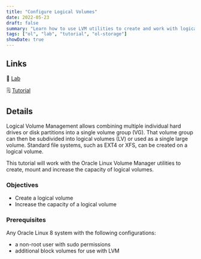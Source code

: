 ```yaml
---
title: "Configure Logical Volumes"
date: 2022-05-23
draft: false
summary: "Learn how to use LVM utilities to create and work with logical volumes."
tags: ["ol", "lab", "tutorial", "ol-storage"]
showDate: true
---
```


## Links

:crescent_moon: [Lab](https://luna.oracle.com/lab/545675ec-9c52-42a5-b823-a7efb1ed237c)

:spiral_notepad: [Tutorial](https://docs.oracle.com/en/learn/ol-lvm)

## Details

Logical Volume Management allows combining multiple individual hard drives or disk partitions into a single volume group (VG). That volume group can then be subdivided into logical volumes (LV) or used as a single large volume. Standard file systems, such as EXT4 or XFS, can be created on a logical volume.

This tutorial will work with the Oracle Linux Volume Manager utilities to create, mount and increase the capacity of logical volumes.

### Objectives

- Create a logical volume
- Increase the capacity of a logical volume

### Prerequisites

Any Oracle Linux 8 system with the following configurations:

- a non-root user with sudo permissions
- additional block volumes for use with LVM

